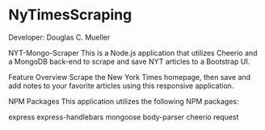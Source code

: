 # NyTimesScraping
Developer: Douglas C. Mueller

NYT-Mongo-Scraper
This is a Node.js application that utilizes Cheerio and a MongoDB back-end to scrape and save NYT articles to a Bootstrap UI.

Feature Overview
Scrape the New York Times homepage, then save and add notes to your favorite articles using this responsive application.


NPM Packages
This application utilizes the following NPM packages:

express
express-handlebars
mongoose
body-parser
cheerio
request